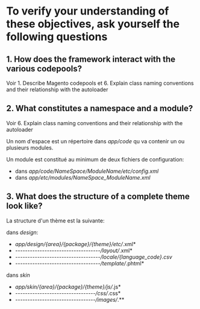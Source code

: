 # To verify your understanding of these objectives, ask yourself the following questions

## 1. How does the framework interact with the various codepools?

Voir 1. Describe Magento codepools et 6. Explain class naming conventions and their relationship with the autoloader


## 2. What constitutes a namespace and a module?

Voir 6. Explain class naming conventions and their relationship with the autoloader

Un nom d'espace est un répertoire dans *app/code* qu va contenir un ou plusieurs modules.

Un module est constitué au minimum de deux fichiers de configuration:
* dans *app/code/NameSpace/ModuleName/etc/config.xml*
* dans *app/etc/modules/NameSpace_ModuleName.xml*


## 3. What does the structure of a complete theme look like?

La structure d'un thème est la suivante: 

dans *design*:
* *app/design/{area}/{package}/{theme}/etc/*.xml*
* *-----------------------------------/layout/*.xml*
* *-----------------------------------/locale/{language_code}.csv*
* *-----------------------------------/template/*.phtml*

dans *skin*
* *app/skin/{area}/{package}/{theme}/js/*.js*
* *---------------------------------/css/*.css*
* *---------------------------------/images/*.**

